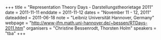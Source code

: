 +++
title = "Representation Theory Days - Darstellungstheorietage 2011"
date = 2011-11-11
enddate = 2011-11-12
dates = "November 11 - 12, 2011"
dateadded = 2011-06-18
note = "Leibniz Universität Hannover, Germany"
webpage = "http://www-ifm.math.uni-hannover.de/~bessen/RTDays-2011.htm"
organisers = "Christine Bessenrodt, Thorsten Holm"
speakers = "tba"
+++

